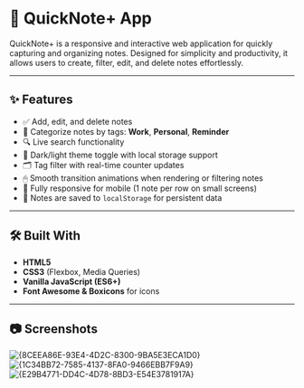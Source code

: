 # 📒 QuickNote+ App

QuickNote+ is a responsive and interactive web application for quickly capturing and organizing notes. Designed for simplicity and productivity, it allows users to create, filter, edit, and delete notes effortlessly.

---

## ✨ Features

- ✅ Add, edit, and delete notes
- 🎨 Categorize notes by tags: **Work**, **Personal**, **Reminder**
- 🔍 Live search functionality
- 🌙 Dark/light theme toggle with local storage support
- 🗂 Tag filter with real-time counter updates
- 🖱 Smooth transition animations when rendering or filtering notes
- 📱 Fully responsive for mobile (1 note per row on small screens)
- 💾 Notes are saved to `localStorage` for persistent data

---

## 🛠 Built With

- **HTML5**
- **CSS3** (Flexbox, Media Queries)
- **Vanilla JavaScript (ES6+)**
- **Font Awesome & Boxicons** for icons

---

## 📷 Screenshots

![{8CEEA86E-93E4-4D2C-8300-9BA5E3ECA1D0}](https://github.com/user-attachments/assets/9fb9d1b0-c0a6-42af-bfe5-acce3ba6c727)
![{1C34BB72-7585-4137-8FA0-9466EBB7F9A9}](https://github.com/user-attachments/assets/9ac11a18-0587-4431-b530-2dfbf65d0b44)
![{E29B4771-DD4C-4D78-8BD3-E54E3781917A}](https://github.com/user-attachments/assets/e63294da-3add-4336-bb3f-40aa5113f2e8)



